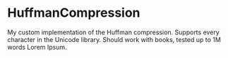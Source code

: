 # HuffmanCompression

My custom implementation of the Huffman compression. Supports every character in the Unicode library. Should work with books, tested up to 1M words Lorem Ipsum.
